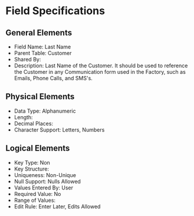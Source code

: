 # Field Specifications

## General Elements

- Field Name: Last Name
- Parent Table: Customer
- Shared By: 
- Description: Last Name of the Customer. It should be used to reference the Customer in any Communication form used in the Factory, such as Emails, Phone Calls, and SMS's.

## Physical Elements

- Data Type: Alphanumeric
- Length: 
- Decimal Places: 
- Character Support: Letters, Numbers

## Logical Elements

- Key Type: Non
- Key Structure: 
- Uniqueness: Non-Unique
- Null Support: Nulls Allowed
- Values Entered By: User
- Required Value: No
- Range of Values: 
- Edit Rule: Enter Later, Edits Allowed
